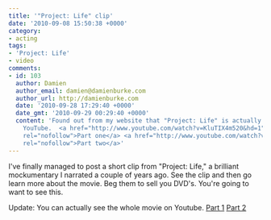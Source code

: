 ```yaml
---
title: '"Project: Life" clip'
date: '2010-09-08 15:50:38 +0000'
category:
- acting
tags:
- 'Project: Life'
- video
comments:
- id: 103
  author: Damien
  author_email: damien@damienburke.com
  author_url: http://damienburke.com
  date: '2010-09-28 17:29:40 +0000'
  date_gmt: '2010-09-29 00:29:40 +0000'
  content: 'Found out from my website that "Project: Life" is actually available on
    YouTube.  <a href="http://www.youtube.com/watch?v=KluTIX4m520&hd=1"
    rel="nofollow">Part one</a> <a href="http://www.youtube.com/watch?v=GkzA0ZJ01Rk&hd=1"
    rel="nofollow">Part two</a>'
---
```


I've finally managed to post a short clip from "Project: Life," a brilliant
mockumentary I narrated a couple of years ago. See the clip and then go learn
more about the movie. Beg them to sell you DVD's.
You're going to want to see this.

Update: You can actually see the whole movie on Youtube. [Part 1](http://www.youtube.com/watch?v=KluTIX4m520&hd=1) [Part 2](http://www.youtube.com/watch?v=GkzA0ZJ01Rk&hd=1)
